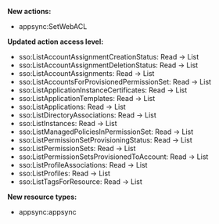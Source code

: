 **New actions:**

- appsync:SetWebACL

**Updated action access level:**

- sso:ListAccountAssignmentCreationStatus: Read -> List
- sso:ListAccountAssignmentDeletionStatus: Read -> List
- sso:ListAccountAssignments: Read -> List
- sso:ListAccountsForProvisionedPermissionSet: Read -> List
- sso:ListApplicationInstanceCertificates: Read -> List
- sso:ListApplicationTemplates: Read -> List
- sso:ListApplications: Read -> List
- sso:ListDirectoryAssociations: Read -> List
- sso:ListInstances: Read -> List
- sso:ListManagedPoliciesInPermissionSet: Read -> List
- sso:ListPermissionSetProvisioningStatus: Read -> List
- sso:ListPermissionSets: Read -> List
- sso:ListPermissionSetsProvisionedToAccount: Read -> List
- sso:ListProfileAssociations: Read -> List
- sso:ListProfiles: Read -> List
- sso:ListTagsForResource: Read -> List

**New resource types:**

- appsync:appsync
